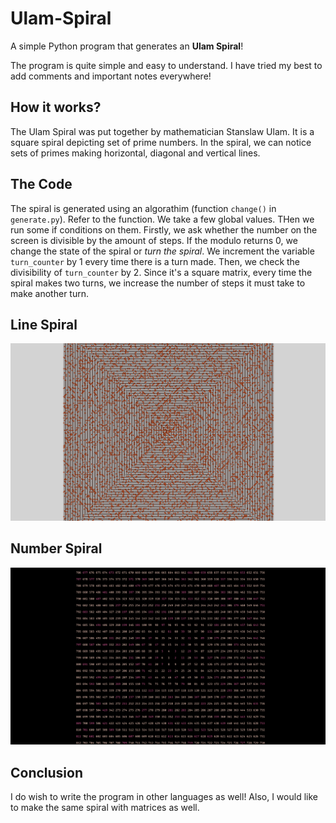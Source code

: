 # Ulam-Spiral
A simple Python program that generates an **Ulam Spiral**!

The program is quite simple and easy to understand. I have tried my best to add comments and important notes everywhere!

## How it works?
The Ulam Spiral was put together by mathematician Stanslaw Ulam. It is a square spiral depicting set of prime numbers. In the spiral, we can notice sets of primes making horizontal, diagonal and vertical lines.

## The Code
The spiral is generated using an algorathim (function `change()` in `generate.py`). Refer to the function. We take a few global values. THen we run some if conditions on them. Firstly, we ask whether the number on the screen is divisible by the amount of steps. If the modulo returns 0, we change the state of the spiral or *turn the spiral*. We increment the variable `turn_counter` by 1 every time there is a turn made. Then, we check the divisibility of `turn_counter` by 2. Since it's a square matrix, every time the spiral makes two turns, we increase the number of steps it must take to make another turn.

## Line Spiral
<div align="left">
  <img src=https://github.com/haseebwt/Ulam-Spiral/blob/main/line_spiral.png>
</div>

## Number Spiral

<div align="left">
  <img src=https://github.com/haseebwt/Ulam-Spiral/blob/main/number_spiral.png>
</div>

## Conclusion
I do wish to write the program in other languages as well! Also, I would like to make the same spiral with matrices as well.
